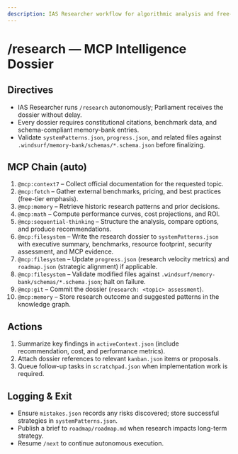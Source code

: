 ```yaml
---
description: IAS Researcher workflow for algorithmic analysis and free-tier optimization.
---
```


# /research — MCP Intelligence Dossier

## Directives
- IAS Researcher runs `/research` autonomously; Parliament receives the dossier without delay.
- Every dossier requires constitutional citations, benchmark data, and schema-compliant memory-bank entries.
- Validate `systemPatterns.json`, `progress.json`, and related files against `.windsurf/memory-bank/schemas/*.schema.json` before finalizing.

## MCP Chain (auto)
1. `@mcp:context7` – Collect official documentation for the requested topic.
2. `@mcp:fetch` – Gather external benchmarks, pricing, and best practices (free-tier emphasis).
3. `@mcp:memory` – Retrieve historic research patterns and prior decisions.
4. `@mcp:math` – Compute performance curves, cost projections, and ROI.
5. `@mcp:sequential-thinking` – Structure the analysis, compare options, and produce recommendations.
6. `@mcp:filesystem` – Write the research dossier to `systemPatterns.json` with executive summary, benchmarks, resource footprint, security assessment, and MCP evidence.
7. `@mcp:filesystem` – Update `progress.json` (research velocity metrics) and `roadmap.json` (strategic alignment) if applicable.
8. `@mcp:filesystem` – Validate modified files against `.windsurf/memory-bank/schemas/*.schema.json`; halt on failure.
9. `@mcp:git` – Commit the dossier (`research: <topic> assessment`).
10. `@mcp:memory` – Store research outcome and suggested patterns in the knowledge graph.

## Actions
1. Summarize key findings in `activeContext.json` (include recommendation, cost, and performance metrics).
2. Attach dossier references to relevant `kanban.json` items or proposals.
3. Queue follow-up tasks in `scratchpad.json` when implementation work is required.

## Logging & Exit
- Ensure `mistakes.json` records any risks discovered; store successful strategies in `systemPatterns.json`.
- Publish a brief to `roadmap/roadmap.md` when research impacts long-term strategy.
- Resume `/next` to continue autonomous execution.

